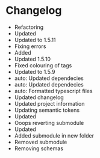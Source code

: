 # Changelog 
- Refactoring
- Updated
- Updated to 1.5.11
- Fixing errors
- Added
- Updated 1.5.10
- Fixed colouring of tags
- Updated to 1.5.9
- auto: Updated dependecies
- auto: Updated dependecies
- auto: Formatted typescript files
- Updated changelog
- Updated project information
- Updating semantic tokens
- Updated
- Ooops reverting submodule
- Updated
- Added submodule in new folder
- Removed submodule
- Removing schemas